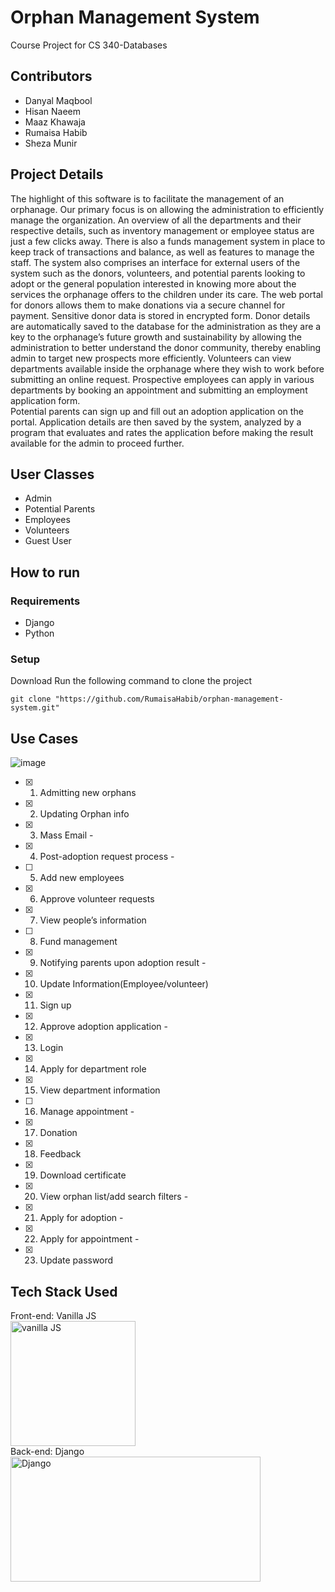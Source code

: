 # Orphan Management System 
Course Project for CS 340-Databases


## Contributors
- Danyal Maqbool 
- Hisan Naeem
- Maaz Khawaja 
- Rumaisa Habib
- Sheza Munir 

## Project Details 
The highlight of this software is to facilitate the management of an orphanage. Our primary focus is on allowing the administration to efficiently manage the organization. An overview of all the departments and their respective details, such as inventory management or employee status are just a few clicks away. There is also a funds management system in place to keep track of transactions and balance, as well as features to manage the staff.
	The system also comprises an interface for external users of the system such as the donors, volunteers, and potential parents looking to adopt or the general population interested in knowing more about the services the orphanage offers to the children under its care.
The web portal for donors allows them to make donations via a secure channel for payment. Sensitive donor data is stored in encrypted form. Donor details are automatically saved to the database for the administration as they are a key to the orphanage’s future growth and sustainability by allowing the administration to better understand the donor community, thereby enabling admin to target new prospects more efficiently.
Volunteers can view departments available inside the orphanage where they wish to work before submitting an online request.
Prospective employees can apply in various departments by booking an appointment and submitting an employment application form.  
Potential parents can sign up and fill out an adoption application on the portal. Application details are then saved by the system, analyzed by a program that evaluates and rates the application before making the result available for the admin to proceed further.


## User Classes
- Admin 
- Potential Parents
- Employees
- Volunteers
- Guest User

## How to run
### Requirements
- Django 
- Python
### Setup
Download Run the following command to clone the project
```
git clone "https://github.com/RumaisaHabib/orphan-management-system.git"
```


## Use Cases
![image](https://user-images.githubusercontent.com/68891347/143782026-fd574bd3-d295-457e-817e-a9db2f785645.png)

- [x] 1. Admitting new orphans
- [x] 2. Updating Orphan info
- [x] 3. Mass Email - 
- [x] 4. Post-adoption request process - 
- [ ] 5. Add new employees 
- [x] 6. Approve volunteer requests
- [x] 7. View people’s information  
- [ ] 8. Fund management
- [x] 9. Notifying parents upon adoption result - 
- [x] 10. Update Information(Employee/volunteer)
- [x] 11. Sign up
- [x] 12. Approve adoption application -
- [x] 13. Login
- [x] 14. Apply for department role
- [x] 15. View department information
- [ ] 16. Manage appointment - 
- [x] 17. Donation
- [x] 18. Feedback
- [x] 19. Download certificate
- [x] 20. View orphan list/add search filters - 
- [x] 21. Apply for adoption -
- [x] 22. Apply for appointment - 
- [x] 23. Update password

## Tech Stack Used
Front-end: Vanilla JS <br>
<img src="https://raw.githubusercontent.com/gilbarbara/logos/master/logos/javascript.svg" alt="vanilla JS" width=200 height=200> <br>
Back-end: Django <br>
<img src="https://static.djangoproject.com/img/logos/django-logo-negative.png" alt="Django" width=400 height=200> <br> 
